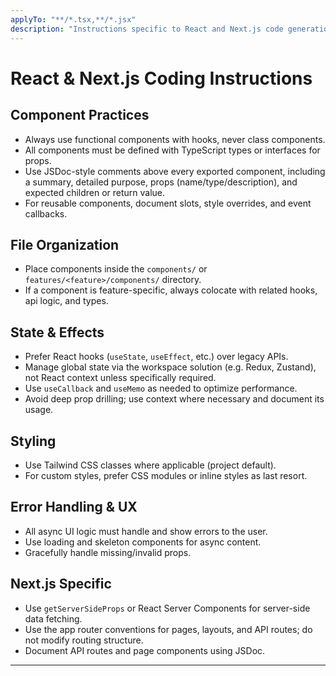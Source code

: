 ```yaml
---
applyTo: "**/*.tsx,**/*.jsx"
description: "Instructions specific to React and Next.js code generation"
---
```


# React & Next.js Coding Instructions

## Component Practices

- Always use functional components with hooks, never class components.
- All components must be defined with TypeScript types or interfaces for props.
- Use JSDoc-style comments above every exported component, including a summary, detailed purpose, props (name/type/description), and expected children or return value.
- For reusable components, document slots, style overrides, and event callbacks.

## File Organization

- Place components inside the `components/` or `features/<feature>/components/` directory.
- If a component is feature-specific, always colocate with related hooks, api logic, and types.

## State & Effects

- Prefer React hooks (`useState`, `useEffect`, etc.) over legacy APIs.
- Manage global state via the workspace solution (e.g. Redux, Zustand), not React context unless specifically required.
- Use `useCallback` and `useMemo` as needed to optimize performance.
- Avoid deep prop drilling; use context where necessary and document its usage.

## Styling

- Use Tailwind CSS classes where applicable (project default).
- For custom styles, prefer CSS modules or inline styles as last resort.

## Error Handling & UX

- All async UI logic must handle and show errors to the user.
- Use loading and skeleton components for async content.
- Gracefully handle missing/invalid props.

## Next.js Specific

- Use `getServerSideProps` or React Server Components for server-side data fetching.
- Use the app router conventions for pages, layouts, and API routes; do not modify routing structure.
- Document API routes and page components using JSDoc.

---

